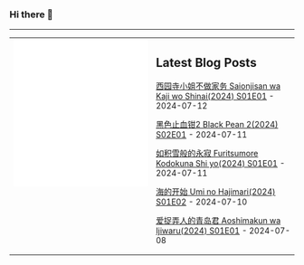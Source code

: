 ### Hi there 👋

<!--
**etng/etng** is a ✨ _special_ ✨ repository because its `README.md` (this file) appears on your GitHub profile.

Here are some ideas to get you started:

- 🔭 I’m currently working on ...
- 🌱 I’m currently learning ...
- 👯 I’m looking to collaborate on ...
- 🤔 I’m looking for help with ...
- 💬 Ask me about ...
- 📫 How to reach me: ...
- 😄 Pronouns: ...
- ⚡ Fun fact: ...
-->


---

<table>
<tr>
<td valign="top" width="50%">
<img src="metrics.svg" alt="Metric" />
</td>
<td valign="top" width="50%">

## Latest Blog Posts
<!-- blog start -->
[西园寺小姐不做家务 Saionjisan wa Kaji wo Shinai(2024) S01E01](http://www.fanxinzhui.com/rr/2578#S01E01) - 2024-07-12

[黑色止血钳2 Black Pean 2(2024) S02E01](http://www.fanxinzhui.com/rr/2577#S02E01) - 2024-07-11

[如积雪般的永寂 Furitsumore Kodokuna Shi yo(2024) S01E01](http://www.fanxinzhui.com/rr/2576#S01E01) - 2024-07-11

[海的开始 Umi no Hajimari(2024) S01E02](http://www.fanxinzhui.com/rr/2572#S01E02) - 2024-07-10

[爱捉弄人的青岛君 Aoshimakun wa Ijiwaru(2024) S01E01](http://www.fanxinzhui.com/rr/2575#S01E01) - 2024-07-08
<!-- blog end -->

</td></tr></table>

